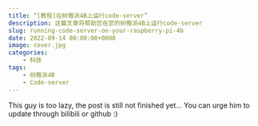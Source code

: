 ```yaml
---
title: “[教程]在树莓派4B上运行code-server”
description: 这篇文章将帮助您在您的树莓派4B上运行code-server
slug: running-code-server-on-your-raspberry-pi-4b
date: 2022-09-14 00:00:00+0000
image: cover.jpg
categories:
    - 科技
tags:
    - 树莓派4B
    - Code-server
---
```


This guy is too lazy, the post is still not finished yet...
You can urge him to update through bilibili or github :)
